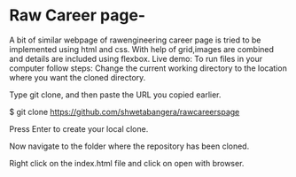 # Raw Career page-
 
 A bit of similar webpage of rawengineering career page is tried to be implemented using html and css.
 With help of grid,images are combined and details are included using flexbox.
 Live demo:
 To run files in your computer follow steps:
Change the current working directory to the location where you want the cloned directory.

Type git clone, and then paste the URL you copied earlier.

$ git clone https://github.com/shwetabangera/rawcareerspage

Press Enter to create your local clone.

Now navigate to the folder where the repository has been cloned.

Right click on the index.html file and click on open with browser.



